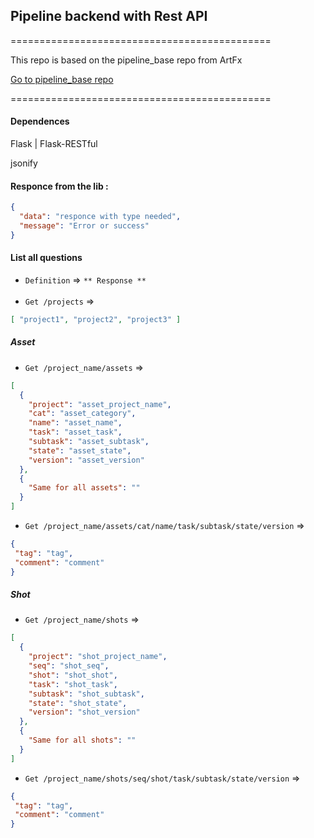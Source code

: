 ## Pipeline backend with Rest API

<p>=============================================</p>
<p>This repo is based on the pipeline_base repo from ArtFx</p>
<a href="https://gitlab.com/artfx-pipeline/pipline_base/-/tree/prod">Go to pipeline_base repo</a>
<p>=============================================</p>
<h4>Dependences</h4>
<p>Flask | Flask-RESTful</p>
<p>jsonify</p>

#### Responce from the lib :
```json
{
  "data": "responce with type needed",
  "message": "Error or success"
}
```
#### List all questions
* `Definition` => `** Response **`
<br/><br/>
* `Get /projects` => 
```json
[ "project1", "project2", "project3" ]
```

##### Asset
* `Get /project_name/assets` =>
```json
[ 
  {
    "project": "asset_project_name",
    "cat": "asset_category",
    "name": "asset_name",
    "task": "asset_task",
    "subtask": "asset_subtask",
    "state": "asset_state",
    "version": "asset_version"
  },
  {
    "Same for all assets": ""
  }
]
```
* `Get /project_name/assets/cat/name/task/subtask/state/version` =>
```json
{
 "tag": "tag",
 "comment": "comment"
}
```

##### Shot
* `Get /project_name/shots` =>
```json
[ 
  {
    "project": "shot_project_name",
    "seq": "shot_seq",
    "shot": "shot_shot",
    "task": "shot_task",
    "subtask": "shot_subtask",
    "state": "shot_state",
    "version": "shot_version"
  },
  {
    "Same for all shots": ""
  }
]
```
* `Get /project_name/shots/seq/shot/task/subtask/state/version` =>
```json
{
 "tag": "tag",
 "comment": "comment"
}
```


